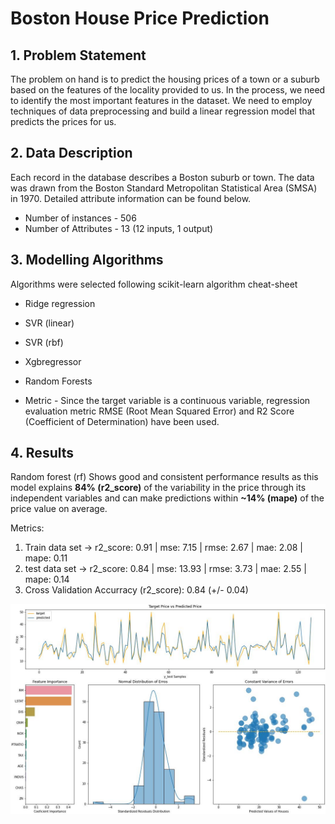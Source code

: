 # Boston House Price Prediction

## 1. Problem Statement

The problem on hand is to predict the housing prices of a town or a suburb based on the features of the locality provided to us. In the process, we need to identify the most important features in the dataset. We need to employ techniques of data preprocessing and build a linear regression model that predicts the prices for us. 

## 2. Data Description

Each record in the database describes a Boston suburb or town. The data was drawn from the Boston Standard Metropolitan Statistical Area (SMSA) in 1970. Detailed attribute information can be found below.

* Number of instances  - 506
* Number of Attributes - 13 (12 inputs, 1 output)

## 3. Modelling Algorithms

Algorithms were selected following scikit-learn algorithm cheat-sheet

  * Ridge regression
  * SVR (linear)
  * SVR (rbf)
  * Xgbregressor
  * Random Forests

* Metric - Since the target variable is a continuous variable, regression evaluation metric RMSE (Root Mean Squared Error) and R2 Score (Coefficient of Determination) have been used.

## 4. Results

Random forest (rf) Shows good and consistent performance results as this model explains **84% (r2_score)** of the variability in the price through its independent variables and can make predictions within **~14% (mape)** of the price value on average.

Metrics:

  1. Train data set ->  r2_score: 0.91  |    mse: 7.15   |  rmse: 2.67  |   mae: 2.08 |   mape: 0.11
  2. test data set ->  r2_score: 0.84  |    mse: 13.93  |  rmse: 3.73  |   mae: 2.55 |   mape: 0.14
  3. Cross Validation Accurracy (r2_score): 0.84 (+/- 0.04)

![Summary Charts](https://github.com/giomvp/AcademicProjects/blob/5b36cf9a000eec3c52c64a75badea0b29f95c820/BostonHousesPricePrediction/img/summary_plt.jpg)

